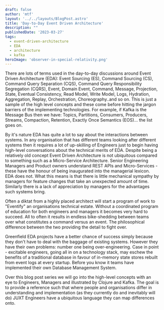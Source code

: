 ```yaml
---
draft: false
author: 'mtf'
layout: '../../layouts/BlogPost.astro'
title: 'Day-to-Day Event Driven Architecture'
description: ""
publishedDate: '2023-03-27'
tags:
  - event-driven-architecture
  - EDA
  - architecture
  - kafka
heroImage: 'observer-in-special-relativity.png'
---
```


There are lots of terms used in the day-to-day discussions around Event Driven Architecture (EDA): Event Sourcing (ES), Command Sourcing (CS), Command Query Separation (CQS), Command Query Responsibility Segregation (CQRS), Event, Domain Event, Command, Message, Projection, State, Eventual Consistency, Read Model, Write Model, Logs, Hydration, Aggregation, Replay, Orchestration, Choreography..and so on.  This is just a sample of the high level concepts and these come before hitting the jargon barriers of the implementing technologies. For example, if Kafka is the Message Bus then we have: Topics, Partitions, Consumers, Producers, Streams, Compaction, Retention, Exactly Once Semantics (EOS)... the list goes on.

By it's nature EDA has quite a lot to say about the interactions between systems. In any organisation that has different teams looking after different systems then it requires a lot of up-skilling of Engineers just to begin having high-level conversations about the technical merits of EDA.  Despite being a relatively old concept Event Driven Architecture is not ubiquitous compared to something such as a Micro-Service Architecture.   Senior Engineering Managers and Product owners understand REST APIs and Micro-Services - these have the honour of being inaugurated into the managerial lexicon.  EDA does not. What this means is that there is little mechanical sympathy by managers for feature changes that take an unexpected amount of time.  Similarly there is a lack of appreciation by managers for the advantages such systems bring.

Often a diktat from a highly placed architect will start a program of work to "Eventify" an organisations technical estate.  Without a coordinated program of education for both engineers and managers it becomes very hard to succeed.  All to often it results in endless bike-shedding between teams over what constitutes a command versus an event. The philosophical difference between the two providing the detail to fight over.

Greenfield EDA projects have a better chance of success simply because they don't have to deal with the baggage of existing systems.  However they have their own problems: number one being over-engineering.  Case in point - excitable engineers, going all in on a technology stack, may eschew the benefits of a traditional database in favour of in-memory state stores rebuilt from event logs at every startup.  Before you know it teams have implemented their own Database Management System.

Over this blog post series we will go into the high-level concepts with an eye to Engineers, Managers and illustrated by Clojure and Kafka.  The goal is to provide a reference such that where people and organisations differ in understanding and implementation (as they currently do and inevitably will do) JUXT Engineers have a ubiquitous language they can map differences onto. 
